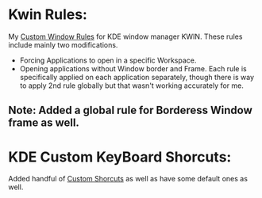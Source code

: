 # Kwin Rules:

My [Custom Window Rules](https://github.com/sajiddotm/GNU-Linux/blob/main/kde/rule.kwinrule) for KDE window manager KWIN. These rules include mainly two modifications.
- Forcing Applications to open in a specific Workspace.
- Opening applications without Window border and Frame.
Each rule is specifically applied on each application separately, though there is way to apply 2nd rule globally but that wasn't working accurately for me.

## Note: Added a global rule for Borderess Window frame as well.

# KDE Custom KeyBoard Shorcuts:
Added handful of [Custom Shorcuts](https://github.com/sajiddotm/GNU-Linux/blob/main/kde/ShortCuts.kksrc) as well as have some default ones as well.
